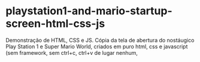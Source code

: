 # playstation1-and-mario-startup-screen-html-css-js
Demonstração de HTML, CSS e JS. Cópia da tela de abertura do nostáugico Play Station 1 e Super Mario World, criados em puro html, css e javascript (sem framework, sem ctrl+c, ctrl+v de lugar nenhum,
